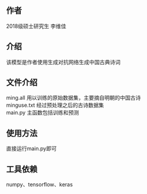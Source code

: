 ## 作者
2018级硕士研究生 李维佳

## 介绍
该模型是作者使用生成对抗网络生成中国古典诗词

## 文件介绍
ming.all 用以训练的原始数据集，主要摘自明朝的中国古诗  
minguse.txt 经过预处理之后的古诗数据集  
main.py 主函数包括训练和预测  

## 使用方法
直接运行main.py即可

## 工具依赖
numpy、tensorflow、keras
